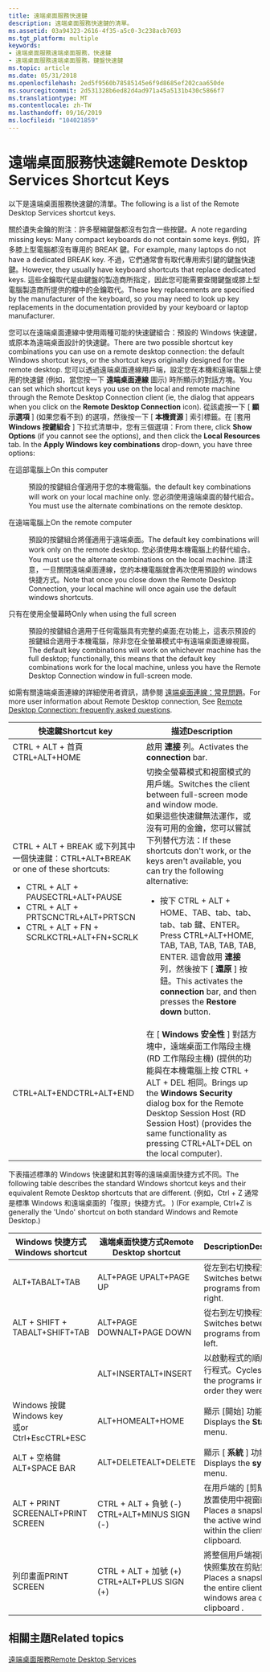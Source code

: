 ```yaml
---
title: 遠端桌面服務快速鍵
description: 遠端桌面服務快速鍵的清單。
ms.assetid: 03a94323-2616-4f35-a5c0-3c238acb7693
ms.tgt_platform: multiple
keywords:
- 遠端桌面服務遠端桌面服務，快速鍵
- 遠端桌面服務遠端桌面服務，鍵盤快速鍵
ms.topic: article
ms.date: 05/31/2018
ms.openlocfilehash: 2ed5f9560b78585145e6f9d8685ef202caa650de
ms.sourcegitcommit: 2d531328b6ed82d4ad971a45a5131b430c5866f7
ms.translationtype: MT
ms.contentlocale: zh-TW
ms.lasthandoff: 09/16/2019
ms.locfileid: "104021859"
---
```

# <a name="remote-desktop-services-shortcut-keys"></a><span data-ttu-id="d927e-105">遠端桌面服務快速鍵</span><span class="sxs-lookup"><span data-stu-id="d927e-105">Remote Desktop Services Shortcut Keys</span></span>

<span data-ttu-id="d927e-106">以下是遠端桌面服務快速鍵的清單。</span><span class="sxs-lookup"><span data-stu-id="d927e-106">The following is a list of the Remote Desktop Services shortcut keys.</span></span>

<span data-ttu-id="d927e-107">關於遺失金鑰的附注：許多壓縮鍵盤都沒有包含一些按鍵。</span><span class="sxs-lookup"><span data-stu-id="d927e-107">A note regarding missing keys: Many compact keyboards do not contain some keys.</span></span> <span data-ttu-id="d927e-108">例如，許多膝上型電腦都沒有專用的 BREAK 鍵。</span><span class="sxs-lookup"><span data-stu-id="d927e-108">For example, many laptops do not have a dedicated BREAK key.</span></span> <span data-ttu-id="d927e-109">不過，它們通常會有取代專用索引鍵的鍵盤快速鍵。</span><span class="sxs-lookup"><span data-stu-id="d927e-109">However, they usually have keyboard shortcuts that replace dedicated keys.</span></span> <span data-ttu-id="d927e-110">這些金鑰取代是由鍵盤的製造商所指定，因此您可能需要查閱鍵盤或膝上型電腦製造商所提供的檔中的金鑰取代。</span><span class="sxs-lookup"><span data-stu-id="d927e-110">These key replacements are specified by the manufacturer of the keyboard, so you may need to look up key replacements in the documentation provided by your keyboard or laptop manufacturer.</span></span>

<span data-ttu-id="d927e-111">您可以在遠端桌面連線中使用兩種可能的快速鍵組合：預設的 Windows 快速鍵，或原本為遠端桌面設計的快速鍵。</span><span class="sxs-lookup"><span data-stu-id="d927e-111">There are two possible shortcut key combinations you can use on a remote desktop connection: the default Windows shortcut keys, or the shortcut keys originally designed for the remote desktop.</span></span> <span data-ttu-id="d927e-112">您可以透過遠端桌面連線用戶端，設定您在本機和遠端電腦上使用的快速鍵 (例如，當您按一下 **遠端桌面連線** 圖示) 時所顯示的對話方塊。</span><span class="sxs-lookup"><span data-stu-id="d927e-112">You can set which shortcut keys you use on the local and remote machine through the Remote Desktop Connection client (ie, the dialog that appears when you click on the **Remote Desktop Connection** icon).</span></span> <span data-ttu-id="d927e-113">從該處按一下 [ **顯示選項** ] (如果您看不到) 的選項，然後按一下 [ **本機資源** ] 索引標籤。在 [套用 **Windows 按鍵組合** ] 下拉式清單中，您有三個選項：</span><span class="sxs-lookup"><span data-stu-id="d927e-113">From there, click **Show Options** (if you cannot see the options), and then click the **Local Resources** tab. In the **Apply Windows key combinations** drop-down, you have three options:</span></span>

<dl> <dt>

<span data-ttu-id="d927e-114"><span id="On_this_computer"></span><span id="on_this_computer"></span><span id="ON_THIS_COMPUTER"></span>在這部電腦上</span><span class="sxs-lookup"><span data-stu-id="d927e-114"><span id="On_this_computer"></span><span id="on_this_computer"></span><span id="ON_THIS_COMPUTER"></span>On this computer</span></span>
</dt> <dd>

<span data-ttu-id="d927e-115">預設的按鍵組合僅適用于您的本機電腦。</span><span class="sxs-lookup"><span data-stu-id="d927e-115">the default key combinations will work on your local machine only.</span></span> <span data-ttu-id="d927e-116">您必須使用遠端桌面的替代組合。</span><span class="sxs-lookup"><span data-stu-id="d927e-116">You must use the alternate combinations on the remote desktop.</span></span>

</dd> <dt>

<span data-ttu-id="d927e-117"><span id="On_the_remote_computer"></span><span id="on_the_remote_computer"></span><span id="ON_THE_REMOTE_COMPUTER"></span>在遠端電腦上</span><span class="sxs-lookup"><span data-stu-id="d927e-117"><span id="On_the_remote_computer"></span><span id="on_the_remote_computer"></span><span id="ON_THE_REMOTE_COMPUTER"></span>On the remote computer</span></span>
</dt> <dd>

<span data-ttu-id="d927e-118">預設的按鍵組合將僅適用于遠端桌面。</span><span class="sxs-lookup"><span data-stu-id="d927e-118">The default key combinations will work only on the remote desktop.</span></span> <span data-ttu-id="d927e-119">您必須使用本機電腦上的替代組合。</span><span class="sxs-lookup"><span data-stu-id="d927e-119">You must use the alternate combinations on the local machine.</span></span> <span data-ttu-id="d927e-120">請注意，一旦關閉遠端桌面連線，您的本機電腦就會再次使用預設的 windows 快捷方式。</span><span class="sxs-lookup"><span data-stu-id="d927e-120">Note that once you close down the Remote Desktop Connection, your local machine will once again use the default windows shortcuts.</span></span>

</dd> <dt>

<span data-ttu-id="d927e-121"><span id="Only_when_using_the_full_screen"></span><span id="only_when_using_the_full_screen"></span><span id="ONLY_WHEN_USING_THE_FULL_SCREEN"></span>只有在使用全螢幕時</span><span class="sxs-lookup"><span data-stu-id="d927e-121"><span id="Only_when_using_the_full_screen"></span><span id="only_when_using_the_full_screen"></span><span id="ONLY_WHEN_USING_THE_FULL_SCREEN"></span>Only when using the full screen</span></span>
</dt> <dd>

<span data-ttu-id="d927e-122">預設的按鍵組合適用于任何電腦具有完整的桌面;在功能上，這表示預設的按鍵組合適用于本機電腦，除非您在全螢幕模式中有遠端桌面連線視窗。</span><span class="sxs-lookup"><span data-stu-id="d927e-122">The default key combinations will work on whichever machine has the full desktop; functionally, this means that the default key combinations work for the local machine, unless you have the Remote Desktop Connection window in full-screen mode.</span></span>

</dd> </dl>

<span data-ttu-id="d927e-123">如需有關遠端桌面連線的詳細使用者資訊，請參閱 [遠端桌面連線：常見問題](https://windows.microsoft.com/windows/remote-desktop-connection-faq#1TC=windows-8)。</span><span class="sxs-lookup"><span data-stu-id="d927e-123">For more user information about Remote Desktop connection, See [Remote Desktop Connection: frequently asked questions](https://windows.microsoft.com/windows/remote-desktop-connection-faq#1TC=windows-8).</span></span>



<table>
<colgroup>
<col style="width: 50%" />
<col style="width: 50%" />
</colgroup>
<thead>
<tr class="header">
<th><span data-ttu-id="d927e-124">快速鍵</span><span class="sxs-lookup"><span data-stu-id="d927e-124">Shortcut key</span></span></th>
<th><span data-ttu-id="d927e-125">描述</span><span class="sxs-lookup"><span data-stu-id="d927e-125">Description</span></span></th>
</tr>
</thead>
<tbody>
<tr class="odd">
<td><span data-ttu-id="d927e-126">CTRL + ALT + 首頁</span><span class="sxs-lookup"><span data-stu-id="d927e-126">CTRL+ALT+HOME</span></span><br/></td>
<td><span data-ttu-id="d927e-127">啟用 <strong>連接</strong> 列。</span><span class="sxs-lookup"><span data-stu-id="d927e-127">Activates the <strong>connection</strong> bar.</span></span><br/></td>
</tr>
<tr class="even">
<td><span data-ttu-id="d927e-128">CTRL + ALT + BREAK 或下列其中一個快速鍵：</span><span class="sxs-lookup"><span data-stu-id="d927e-128">CTRL+ALT+BREAK or one of these shortcuts:</span></span><br/>
<ul>
<li><span data-ttu-id="d927e-129">CTRL + ALT + PAUSE</span><span class="sxs-lookup"><span data-stu-id="d927e-129">CTRL+ALT+PAUSE</span></span><br/></li>
<li><span data-ttu-id="d927e-130">CTRL + ALT + PRTSCN</span><span class="sxs-lookup"><span data-stu-id="d927e-130">CTRL+ALT+PRTSCN</span></span><br/></li>
<li><span data-ttu-id="d927e-131">CTRL + ALT + FN + SCRLK</span><span class="sxs-lookup"><span data-stu-id="d927e-131">CTRL+ALT+FN+SCRLK</span></span><br/></li>
</ul></td>
<td><span data-ttu-id="d927e-132">切換全螢幕模式和視窗模式的用戶端。</span><span class="sxs-lookup"><span data-stu-id="d927e-132">Switches the client between full-screen mode and window mode.</span></span><br/> <span data-ttu-id="d927e-133">如果這些快速鍵無法運作，或沒有可用的金鑰，您可以嘗試下列替代方法：</span><span class="sxs-lookup"><span data-stu-id="d927e-133">If these shortcuts don't work, or the keys aren't available, you can try the following alternative:</span></span><br/>
<ul>
<li><span data-ttu-id="d927e-134">按下 CTRL + ALT + HOME、TAB、tab、tab、tab、tab 鍵、ENTER。</span><span class="sxs-lookup"><span data-stu-id="d927e-134">Press CTRL+ALT+HOME, TAB, TAB, TAB, TAB, TAB, ENTER.</span></span> <span data-ttu-id="d927e-135">這會啟用 <strong>連接</strong> 列，然後按下 [ <strong>還原</strong> ] 按鈕。</span><span class="sxs-lookup"><span data-stu-id="d927e-135">This activates the <strong>connection</strong> bar, and then presses the <strong>Restore down</strong> button.</span></span><br/></li>
</ul></td>
</tr>
<tr class="odd">
<td><span data-ttu-id="d927e-136">CTRL+ALT+END</span><span class="sxs-lookup"><span data-stu-id="d927e-136">CTRL+ALT+END</span></span><br/></td>
<td><span data-ttu-id="d927e-137">在 [ <strong>Windows 安全性</strong> ] 對話方塊中，遠端桌面工作階段主機 (RD 工作階段主機)  (提供的功能與在本機電腦上按 CTRL + ALT + DEL 相同。</span><span class="sxs-lookup"><span data-stu-id="d927e-137">Brings up the <strong>Windows Security</strong> dialog box for the Remote Desktop Session Host (RD Session Host) (provides the same functionality as pressing CTRL+ALT+DEL on the local computer).</span></span><br/></td>
</tr>
</tbody>
</table>



 

<span data-ttu-id="d927e-138">下表描述標準的 Windows 快速鍵和其對等的遠端桌面快捷方式不同。</span><span class="sxs-lookup"><span data-stu-id="d927e-138">The following table describes the standard Windows shortcut keys and their equivalent Remote Desktop shortcuts that are different.</span></span> <span data-ttu-id="d927e-139"> (例如，Ctrl + Z 通常是標準 Windows 和遠端桌面的「復原」快捷方式。 ) </span><span class="sxs-lookup"><span data-stu-id="d927e-139">(For example, Ctrl+Z is generally the 'Undo' shortcut on both standard Windows and Remote Desktop.)</span></span>



| <span data-ttu-id="d927e-140">Windows 快捷方式</span><span class="sxs-lookup"><span data-stu-id="d927e-140">Windows shortcut</span></span>                                         | <span data-ttu-id="d927e-141">遠端桌面快捷方式</span><span class="sxs-lookup"><span data-stu-id="d927e-141">Remote Desktop shortcut</span></span>            | <span data-ttu-id="d927e-142">Description</span><span class="sxs-lookup"><span data-stu-id="d927e-142">Description</span></span>                                                                             |
|----------------------------------------------------------|------------------------------------|-----------------------------------------------------------------------------------------|
| <span data-ttu-id="d927e-143">ALT+TAB</span><span class="sxs-lookup"><span data-stu-id="d927e-143">ALT+TAB</span></span><br/>                                       | <span data-ttu-id="d927e-144">ALT+PAGE UP</span><span class="sxs-lookup"><span data-stu-id="d927e-144">ALT+PAGE UP</span></span><br/>             | <span data-ttu-id="d927e-145">從左到右切換程式。</span><span class="sxs-lookup"><span data-stu-id="d927e-145">Switches between programs from left to right.</span></span><br/>                                |
| <span data-ttu-id="d927e-146">ALT + SHIFT + TAB</span><span class="sxs-lookup"><span data-stu-id="d927e-146">ALT+SHIFT+TAB</span></span><br/>                                 | <span data-ttu-id="d927e-147">ALT+PAGE DOWN</span><span class="sxs-lookup"><span data-stu-id="d927e-147">ALT+PAGE DOWN</span></span><br/>           | <span data-ttu-id="d927e-148">從右到左切換程式。</span><span class="sxs-lookup"><span data-stu-id="d927e-148">Switches between programs from right to left.</span></span><br/>                                |
|                                                          | <span data-ttu-id="d927e-149">ALT+INSERT</span><span class="sxs-lookup"><span data-stu-id="d927e-149">ALT+INSERT</span></span><br/>              | <span data-ttu-id="d927e-150">以啟動程式的順序迴圈執行程式。</span><span class="sxs-lookup"><span data-stu-id="d927e-150">Cycles through the programs in the order they were started.</span></span><br/>                  |
| <span data-ttu-id="d927e-151">Windows 按鍵</span><span class="sxs-lookup"><span data-stu-id="d927e-151">Windows key</span></span><br/> <span data-ttu-id="d927e-152">或</span><span class="sxs-lookup"><span data-stu-id="d927e-152">or</span></span><br/> <span data-ttu-id="d927e-153">Ctrl+Esc</span><span class="sxs-lookup"><span data-stu-id="d927e-153">CTRL+ESC</span></span><br/> | <span data-ttu-id="d927e-154">ALT+HOME</span><span class="sxs-lookup"><span data-stu-id="d927e-154">ALT+HOME</span></span><br/>                | <span data-ttu-id="d927e-155">顯示 [開始]  功能表。</span><span class="sxs-lookup"><span data-stu-id="d927e-155">Displays the **Start** menu.</span></span><br/>                                                 |
| <span data-ttu-id="d927e-156">ALT + 空格鍵</span><span class="sxs-lookup"><span data-stu-id="d927e-156">ALT+SPACE BAR</span></span><br/>                                 | <span data-ttu-id="d927e-157">ALT+DELETE</span><span class="sxs-lookup"><span data-stu-id="d927e-157">ALT+DELETE</span></span><br/>              | <span data-ttu-id="d927e-158">顯示 [ **系統** ] 功能表。</span><span class="sxs-lookup"><span data-stu-id="d927e-158">Displays the **system** menu.</span></span><br/>                                                |
| <span data-ttu-id="d927e-159">ALT + PRINT SCREEN</span><span class="sxs-lookup"><span data-stu-id="d927e-159">ALT+PRINT SCREEN</span></span><br/>                              | <span data-ttu-id="d927e-160">CTRL + ALT + 負號 (-) </span><span class="sxs-lookup"><span data-stu-id="d927e-160">CTRL+ALT+MINUS SIGN (-)</span></span><br/> | <span data-ttu-id="d927e-161">在用戶端的 [剪貼簿] 中放置使用中視窗的快照。</span><span class="sxs-lookup"><span data-stu-id="d927e-161">Places a snapshot of the active window, within the client, on the clipboard.</span></span><br/> |
| <span data-ttu-id="d927e-162">列印畫面</span><span class="sxs-lookup"><span data-stu-id="d927e-162">PRINT SCREEN</span></span><br/>                                  | <span data-ttu-id="d927e-163">CTRL + ALT + 加號 (+) </span><span class="sxs-lookup"><span data-stu-id="d927e-163">CTRL+ALT+PLUS SIGN (+)</span></span><br/>  | <span data-ttu-id="d927e-164">將整個用戶端視窗區域的快照集放在剪貼簿上。</span><span class="sxs-lookup"><span data-stu-id="d927e-164">Places a snapshot of the entire client windows area on the clipboard .</span></span><br/>       |



 

## <a name="related-topics"></a><span data-ttu-id="d927e-165">相關主題</span><span class="sxs-lookup"><span data-stu-id="d927e-165">Related topics</span></span>

<dl> <dt>

[<span data-ttu-id="d927e-166">遠端桌面服務</span><span class="sxs-lookup"><span data-stu-id="d927e-166">Remote Desktop Services</span></span>](terminal-services-portal.md)
</dt> </dl>

 

 





